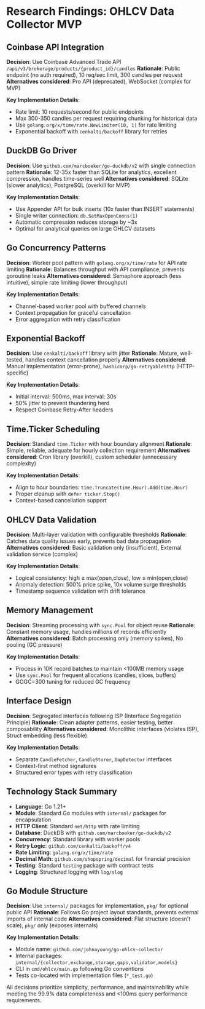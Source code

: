 # Research Findings: OHLCV Data Collector MVP

## Coinbase API Integration

**Decision**: Use Coinbase Advanced Trade API `/api/v3/brokerage/products/{product_id}/candles`
**Rationale**: Public endpoint (no auth required), 10 req/sec limit, 300 candles per request
**Alternatives considered**: Pro API (deprecated), WebSocket (complex for MVP)

**Key Implementation Details**:
- Rate limit: 10 requests/second for public endpoints
- Max 300-350 candles per request requiring chunking for historical data
- Use `golang.org/x/time/rate.NewLimiter(10, 1)` for rate limiting
- Exponential backoff with `cenkalti/backoff` library for retries

## DuckDB Go Driver

**Decision**: Use `github.com/marcboeker/go-duckdb/v2` with single connection pattern
**Rationale**: 12-35x faster than SQLite for analytics, excellent compression, handles time-series well
**Alternatives considered**: SQLite (slower analytics), PostgreSQL (overkill for MVP)

**Key Implementation Details**:
- Use Appender API for bulk inserts (10x faster than INSERT statements)
- Single writer connection: `db.SetMaxOpenConns(1)`
- Automatic compression reduces storage by ~3x
- Optimal for analytical queries on large OHLCV datasets

## Go Concurrency Patterns

**Decision**: Worker pool pattern with `golang.org/x/time/rate` for API rate limiting
**Rationale**: Balances throughput with API compliance, prevents goroutine leaks
**Alternatives considered**: Semaphore approach (less intuitive), simple rate limiting (lower throughput)

**Key Implementation Details**:
- Channel-based worker pool with buffered channels
- Context propagation for graceful cancellation
- Error aggregation with retry classification

## Exponential Backoff

**Decision**: Use `cenkalti/backoff` library with jitter
**Rationale**: Mature, well-tested, handles context cancellation properly
**Alternatives considered**: Manual implementation (error-prone), `hashicorp/go-retryablehttp` (HTTP-specific)

**Key Implementation Details**:
- Initial interval: 500ms, max interval: 30s
- 50% jitter to prevent thundering herd
- Respect Coinbase Retry-After headers

## Time.Ticker Scheduling

**Decision**: Standard `time.Ticker` with hour boundary alignment
**Rationale**: Simple, reliable, adequate for hourly collection requirement
**Alternatives considered**: Cron library (overkill), custom scheduler (unnecessary complexity)

**Key Implementation Details**:
- Align to hour boundaries: `time.Truncate(time.Hour).Add(time.Hour)`
- Proper cleanup with `defer ticker.Stop()`
- Context-based cancellation support

## OHLCV Data Validation

**Decision**: Multi-layer validation with configurable thresholds
**Rationale**: Catches data quality issues early, prevents bad data propagation
**Alternatives considered**: Basic validation only (insufficient), External validation service (complex)

**Key Implementation Details**:
- Logical consistency: high ≥ max(open,close), low ≤ min(open,close)
- Anomaly detection: 500% price spike, 10x volume surge thresholds
- Timestamp sequence validation with drift tolerance

## Memory Management

**Decision**: Streaming processing with `sync.Pool` for object reuse
**Rationale**: Constant memory usage, handles millions of records efficiently
**Alternatives considered**: Batch processing only (memory spikes), No pooling (GC pressure)

**Key Implementation Details**:
- Process in 10K record batches to maintain <100MB memory usage
- Use `sync.Pool` for frequent allocations (candles, slices, buffers)
- GOGC=300 tuning for reduced GC frequency

## Interface Design

**Decision**: Segregated interfaces following ISP (Interface Segregation Principle)
**Rationale**: Clean adapter patterns, easier testing, better composability
**Alternatives considered**: Monolithic interfaces (violates ISP), Struct embedding (less flexible)

**Key Implementation Details**:
- Separate `CandleFetcher`, `CandleStorer`, `GapDetector` interfaces
- Context-first method signatures
- Structured error types with retry classification

## Technology Stack Summary

- **Language**: Go 1.21+
- **Module**: Standard Go modules with `internal/` packages for encapsulation
- **HTTP Client**: Standard `net/http` with rate limiting
- **Database**: DuckDB with `github.com/marcboeker/go-duckdb/v2`
- **Concurrency**: Standard library with worker pools
- **Retry Logic**: `github.com/cenkalti/backoff/v4`
- **Rate Limiting**: `golang.org/x/time/rate`
- **Decimal Math**: `github.com/shopspring/decimal` for financial precision
- **Testing**: Standard `testing` package with contract tests
- **Logging**: Structured logging with `log/slog`

## Go Module Structure

**Decision**: Use `internal/` packages for implementation, `pkg/` for optional public API
**Rationale**: Follows Go project layout standards, prevents external imports of internal code
**Alternatives considered**: Flat structure (doesn't scale), `pkg/` only (exposes internals)

**Key Implementation Details**:
- Module name: `github.com/johnayoung/go-ohlcv-collector`
- Internal packages: `internal/{collector,exchange,storage,gaps,validator,models}`
- CLI in `cmd/ohlcv/main.go` following Go conventions
- Tests co-located with implementation files (`*_test.go`)

All decisions prioritize simplicity, performance, and maintainability while meeting the 99.9% data completeness and <100ms query performance requirements.